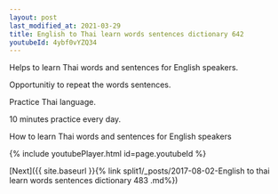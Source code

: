 ```yaml
---
layout: post
last_modified_at: 2021-03-29
title: English to Thai learn words sentences dictionary 642 
youtubeId: 4ybf0vYZQ34
---
```

 
 
Helps to learn Thai words and sentences for English speakers.

Opportunitiy to repeat the words sentences. 

Practice Thai language. 
 
10 minutes practice every day. 
 
How to learn Thai words and sentences for English speakers 
 
{% include youtubePlayer.html id=page.youtubeId %}
 
 
[Next]({{ site.baseurl }}{% link  split1/_posts/2017-08-02-English to thai learn words sentences dictionary 483 .md%})
 
